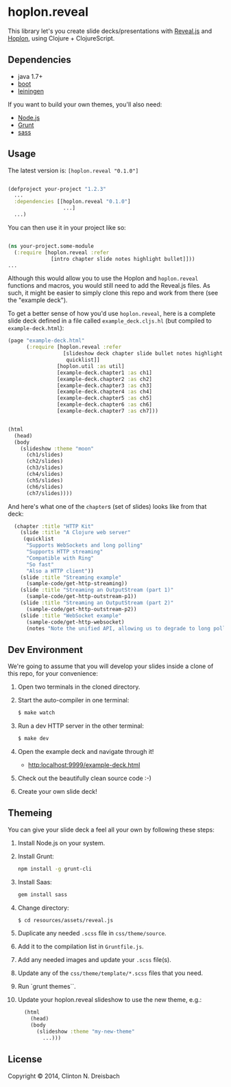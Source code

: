 # hoplon.reveal

This library let's you create slide decks/presentations with
[Reveal.js][3] and [Hoplon][7], using Clojure + ClojureScript.


## Dependencies

- java 1.7+
- [boot][1]
- [leiningen][2]

If you want to build your own themes, you'll also need:

- [Node.js][4]
- [Grunt][5]
- [sass][6]


## Usage

The latest version is: ``[hoplon.reveal "0.1.0"]``

```clojure

(defproject your-project "1.2.3"
  ...
  :dependencies [[hoplon.reveal "0.1.0"]
                  ...]
  ...)
```

You can then use it in your project like so:

```clojure

(ns your-project.some-module
  (:require [hoplon.reveal :refer
              [intro chapter slide notes highlight bullet]]))
...
```

Although this would allow you to use the Hoplon and ``hoplon.reveal`` functions
and macros, you would still need to add the Reveal.js files. As such, it might
be easier to simply clone this repo and work from there (see the "example
deck").

To get a better sense of how you'd use ``hoplon.reveal``, here is a complete
slide deck defined in a file called ``example_deck.cljs.hl`` (but compiled to
``example-deck.html``):
```clojure
(page "example-deck.html"
      (:require [hoplon.reveal :refer
                  [slideshow deck chapter slide bullet notes highlight
                   quicklist]]
                [hoplon.util :as util]
                [example-deck.chapter1 :as ch1]
                [example-deck.chapter2 :as ch2]
                [example-deck.chapter3 :as ch3]
                [example-deck.chapter4 :as ch4]
                [example-deck.chapter5 :as ch5]
                [example-deck.chapter6 :as ch6]
                [example-deck.chapter7 :as ch7]))


(html
  (head)
  (body
    (slideshow :theme "moon"
      (ch1/slides)
      (ch2/slides)
      (ch3/slides)
      (ch4/slides)
      (ch5/slides)
      (ch6/slides)
      (ch7/slides))))
```

And here's what one of the ``chapter``s (set of slides) looks like from that
deck:
```clojure
  (chapter :title "HTTP Kit"
    (slide :title "A Clojure web server"
     (quicklist
      "Supports WebSockets and long polling"
      "Supports HTTP streaming"
      "Compatible with Ring"
      "So fast"
      "Also a HTTP client"))
    (slide :title "Streaming example"
      (sample-code/get-http-streaming))
    (slide :title "Streaming an OutputStream (part 1)"
      (sample-code/get-http-outstream-p1))
    (slide :title "Streaming an OutputStream (part 2)"
      (sample-code/get-http-outstream-p2))
    (slide :title "WebSocket example"
      (sample-code/get-http-websocket)
      (notes "Note the unified API, allowing us to degrade to long polling")))
```

## Dev Environment

We're going to assume that you will develop your slides inside a clone of this
repo, for your convenience:

1. Open two terminals in the cloned directory.

1. Start the auto-compiler in one terminal:

    ```bash
    $ make watch
    ```

1. Run a dev HTTP server in the other terminal:

    ```bash
    $ make dev
    ```

1. Open the example deck and navigate through it!
   * [http:localhost:9999/example-deck.html](http:localhost:9999/example-deck.html)

1. Check out the beautifully clean source code :-)

1. Create your own slide deck!


## Themeing

You can give your slide deck a feel all your own by following these steps:

1. Install Node.js on your system.

1. Install Grunt:

   ```bash
   npm install -g grunt-cli
   ```

1. Install Saas:
   ```bash
   gem install sass
   ```

1. Change directory:
   ```bash
   $ cd resources/assets/reveal.js
   ```

1. Duplicate any needed ``.scss`` file in ``css/theme/source``.

1. Add it to the compilation list in ``Gruntfile.js``.

1. Add any needed images and update your ``.scss`` file(s).

1. Update any of the ``css/theme/template/*.scss`` files that you need.

1. Run `grunt themes``.

1. Update your hoplon.reveal slideshow to use the new theme, e.g.:
   ```clojure
     (html
       (head)
       (body
         (slideshow :theme "my-new-theme"
           ...)))
   ```


## License

Copyright © 2014, Clinton N. Dreisbach

[1]: https://github.com/tailrecursion/boot
[2]: https://github.com/technomancy/leiningen
[3]: http://lab.hakim.se/reveal-js/#/
[4]: http://nodejs.org/
[5]: http://gruntjs.com/
[6]: http://sass-lang.com/
[7]: http://hoplon.io/
